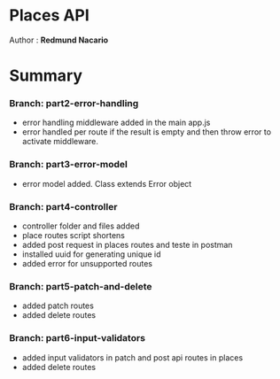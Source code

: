# Places API

Author : **Redmund Nacario**


# Summary
### Branch: part2-error-handling

* error handling middleware added in the main app.js
* error handled per route if the result is empty and then throw error to activate middleware.

### Branch: part3-error-model

* error model added. Class extends Error object

### Branch: part4-controller

* controller folder and files added
* place routes script shortens
* added post request in places routes and teste in postman
* installed uuid for generating unique id
* added error for unsupported routes

### Branch: part5-patch-and-delete

* added patch routes
* added delete routes

### Branch: part6-input-validators

* added input validators in patch and post api routes in places
* added delete routes